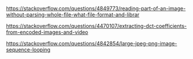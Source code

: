 https://stackoverflow.com/questions/4849773/reading-part-of-an-image-without-parsing-whole-file-what-file-format-and-librar

https://stackoverflow.com/questions/4470107/extracting-dct-coefficients-from-encoded-images-and-video

https://stackoverflow.com/questions/4842854/large-jpeg-png-image-sequence-looping
